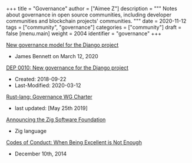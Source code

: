 +++
title = "Governance"
author = ["Aimee Z"]
description = """
  Notes about governance in open source communities,
  including developer communities and blockchain projects' communities.
  """
date = 2020-11-12
tags = ["community", "governance"]
categories = ["community"]
draft = false
[menu.main]
  weight = 2004
  identifier = "governance"
+++

[New governance model for the Django project](https://www.djangoproject.com/weblog/2020/mar/12/governance/)

-   James Bennett on March 12, 2020

[DEP 0010: New governance for the Django project](https://github.com/django/deps/blob/master/accepted/0010-new-governance.rst)

-   Created:	2018-09-22
-   Last-Modified:	2020-03-12

[Rust-lang: Governance WG Charter](https://github.com/rust-lang/wg-governance/blob/master/CHARTER.md)

-   last updated: [May 25th 2019]

[Announcing the Zig Software Foundation](https://ziglang.org/news/announcing-zig-software-foundation.html)

-   Zig language

[Codes of Conduct: When Being Excellent is Not Enough](https://modelviewculture.com/pieces/codes-of-conduct-when-being-excellent-is-not-enough)

-   December 10th, 2014